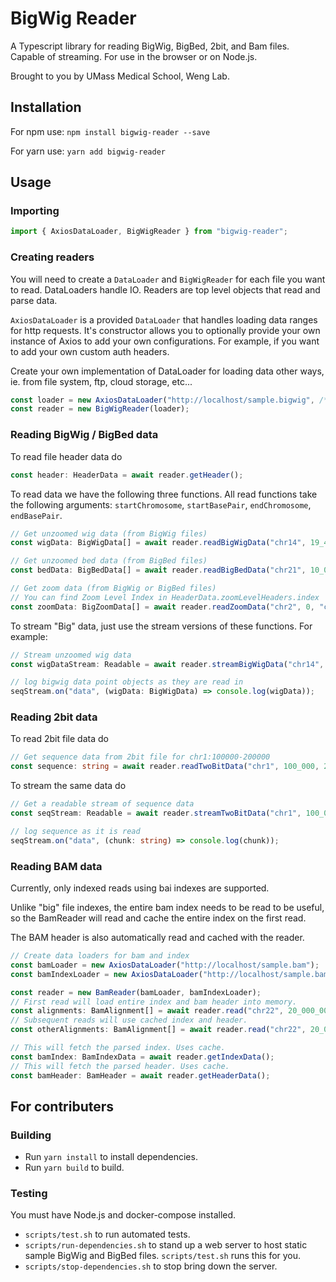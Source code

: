 # BigWig Reader
A Typescript library for reading BigWig, BigBed, 2bit, and Bam files. Capable of streaming.
For use in the browser or on Node.js.

Brought to you by UMass Medical School, Weng Lab.

## Installation

For npm use: `npm install bigwig-reader --save`

For yarn use: `yarn add bigwig-reader`

## Usage

### Importing
```typescript
import { AxiosDataLoader, BigWigReader } from "bigwig-reader";
```

### Creating readers
You will need to create a `DataLoader` and `BigWigReader` for each file you want to read. DataLoaders handle IO. Readers are top level objects that read and parse data.

`AxiosDataLoader` is a provided `DataLoader` that handles loading data ranges for http requests. It's constructor allows you to optionally provide your own instance of Axios to add your own configurations. For example, if you want to add your own custom auth headers.

Create your own implementation of DataLoader for loading data other ways, 
ie. from file system, ftp, cloud storage, etc...
```typescript
const loader = new AxiosDataLoader("http://localhost/sample.bigwig", /* Optional */ Axios.create());
const reader = new BigWigReader(loader);
```

### Reading BigWig / BigBed data
To read file header data do
```typescript
const header: HeaderData = await reader.getHeader();
```

To read data we have the following three functions. All read functions take the following arguments: `startChromosome`, `startBasePair`, `endChromosome`, `endBasePair`.
```typescript
// Get unzoomed wig data (from BigWig files)
const wigData: BigWigData[] = await reader.readBigWigData("chr14", 19_485_000, "chr14", 20_000_100);

// Get unzoomed bed data (from BigBed files)
const bedData: BigBedData[] = await reader.readBigBedData("chr21", 10_000_000, "chr21", 20_000_000);

// Get zoom data (from BigWig or BigBed files)
// You can find Zoom Level Index in HeaderData.zoomLevelHeaders.index
const zoomData: BigZoomData[] = await reader.readZoomData("chr2", 0, "chr6", 1000, /* Zoom Level Index */ 9);
```

To stream "Big" data, just use the stream versions of these functions. For example:

```typescript
// Stream unzoomed wig data
const wigDataStream: Readable = await reader.streamBigWigData("chr14", 19_485_000, "chr14", 20_000_100);

// log bigwig data point objects as they are read in
seqStream.on("data", (wigData: BigWigData) => console.log(wigData));
```

### Reading 2bit data

To read 2bit file data do
```typescript
// Get sequence data from 2bit file for chr1:100000-200000
const sequence: string = await reader.readTwoBitData("chr1", 100_000, 200_000);
```

To stream the same data do
```typescript
// Get a readable stream of sequence data
const seqStream: Readable = await reader.streamTwoBitData("chr1", 100_000, 200_000, 1024 /* Optional chunk size */);

// log sequence as it is read
seqStream.on("data", (chunk: string) => console.log(chunk));
```

### Reading BAM data
Currently, only indexed reads using bai indexes are supported.

Unlike "big" file indexes, the entire bam index needs to be read to be useful, so the 
BamReader will read and cache the entire index on the first read.

The BAM header is also automatically read and cached with the reader.

```typescript
// Create data loaders for bam and index
const bamLoader = new AxiosDataLoader("http://localhost/sample.bam");
const bamIndexLoader = new AxiosDataLoader("http://localhost/sample.bam.bai");

const reader = new BamReader(bamLoader, bamIndexLoader);
// First read will load entire index and bam header into memory.
const alignments: BamAlignment[] = await reader.read("chr22", 20_000_000, 20_010_000);
// Subsequent reads will use cached index and header.
const otherAlignments: BamAlignment[] = await reader.read("chr22", 20_010_000, 20_020_000);

// This will fetch the parsed index. Uses cache.
const bamIndex: BamIndexData = await reader.getIndexData();
// This will fetch the parsed header. Uses cache.
const bamHeader: BamHeader = await reader.getHeaderData();
```

## For contributers

### Building
* Run `yarn install` to install dependencies.
* Run `yarn build` to build.

### Testing
You must have Node.js and docker-compose installed. 
* `scripts/test.sh` to run automated tests.
* `scripts/run-dependencies.sh` to stand up a web server to host static sample BigWig and BigBed files. `scripts/test.sh` runs this for you.
* `scripts/stop-dependencies.sh` to stop bring down the server.